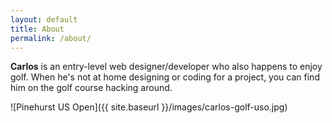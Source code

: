 ```yaml
---
layout: default
title: About
permalink: /about/
---
```


**Carlos** is an entry-level web designer/developer who also happens to enjoy golf. When he's not at home designing or coding for a project, you can find him on the golf course hacking around.

![Pinehurst US Open]({{ site.baseurl }}/images/carlos-golf-uso.jpg)
